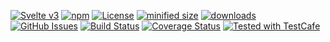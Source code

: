[![Svelte v3](https://img.shields.io/badge/svelte-v3-orange.svg)](https://svelte.dev)
[![npm](https://img.shields.io/npm/v/hook-ci-frontend-svelte.svg)](https://www.npmjs.com/package/hook-ci-frontend-svelte)
[![License](https://img.shields.io/badge/License-BSD%203--Clause-blue.svg)](https://opensource.org/licenses/BSD-3-Clause)
[![minified size](https://badgen.net/bundlephobia/min/hook-ci-frontend-svelte)](https://bundlephobia.com/result?p=hook-ci-frontend-svelte)
[![downloads](http://img.shields.io/npm/dm/hook-ci-frontend-svelte.svg?style=flat-square)](https://npmjs.org/package/hook-ci-frontend-svelte)
[![GitHub Issues](https://img.shields.io/github/issues/arlac77/hook-ci-frontend-svelte.svg?style=flat-square)](https://github.com/arlac77/hook-ci-frontend-svelte/issues)
[![Build Status](https://img.shields.io/endpoint.svg?url=https%3A%2F%2Factions-badge.atrox.dev%2Farlac77%2Fhook-ci-frontend-svelte%2Fbadge\&style=flat)](https://actions-badge.atrox.dev/arlac77/hook-ci-frontend-svelte/goto)
[![Coverage Status](https://coveralls.io/repos/arlac77/hook-ci-frontend-svelte/badge.svg)](https://coveralls.io/github/arlac77/hook-ci-frontend-svelte)
[![Tested with TestCafe](https://img.shields.io/badge/tested%20with-TestCafe-2fa4cf.svg)](https://github.com/DevExpress/testcafe)

